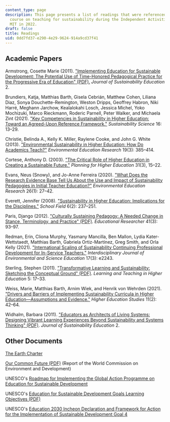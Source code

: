 ```yaml
---
content_type: page
description: This page presents a list of readings that were referenced during the
  course on teaching for sustainability during the Independent Activities Period at
  MIT in 2022.
draft: false
title: Readings
uid: 0dd7fd37-e290-4e29-9624-914a9cd37f41
---
```

## Academic Papers

Armstrong, Cosette Marie (2011). ["Implementing Education for Sustainable Development: The Potential Use of Time-Honored Pedagogical Practice for the Progressive Era of Education" (PDF).](http://www.jsedimensions.org/wordpress/wp-content/uploads/2011/03/Armstrong2011.pdf) *Journal of Sustainability Education* 2.

Brundiers, Katja, Matthias Barth, Gisela Cebrián, Matthew Cohen, Liliana Diaz, Sonya Douchette-Remington, Weston Dripps, Geoffrey Habron, Niki Harré, Meghann Jarchow, Kealalokahi Losch, Jessica Michel, Yoko Mochizuki, Marco Rieckmann, Roderic Parnell, Peter Walker, and Michaela Zint (2021). ["Key Competencies in Sustainability in Higher Education: Toward an Agreed-Upon Reference Framework."](https://link.springer.com/article/10.1007/s11625-020-00838-2) *Sustainability Science* 16: 13–29.

Christie, Belinda A., Kelly K. Miller, Raylene Cooke, and John G. White (2013). ["Environmental Sustainability in Higher Education: How Do Academics Teach?"](https://www.tandfonline.com/doi/abs/10.1080/13504622.2012.698598) *Environmental Education Research* 19(3): 385–414.

Cortese, Anthony D. (2003). ["The Critical Role of Higher Education in Creating a Sustainable Future."](https://www.scup.org/resource/the-critical-role-of-higher-education-in-creating-a-sustainable-future/) *Planning for Higher Education* 31(3), 15–22.

Evans, Neus (Snowy), and Jo-Anne Ferreira (2020). ["What Does the Research Evidence Base Tell Us About the Use and Impact of Sustainability Pedagogies in Initial Teacher Education?"](https://www.tandfonline.com/doi/full/10.1080/13504622.2019.1703908) *Environmental Education Research* 26(1): 27–42.

Everett, Jennifer (2008). ["Sustainability in Higher Education: Implications for the Disciplines."](https://journals.sagepub.com/doi/10.1177/1477878508091115) *School Field* 6(2): 237–251.

Paris, Django (2012). ["Culturally Sustaining Pedagogy: A Needed Change in Stance, Terminology, and Practice" (PDF)](https://web.stanford.edu/class/linguist159/restricted/readings/Paris2012.pdf). *Educational Researcher* 41(3): 93–97.

Redman, Erin, Cliona Murphy, Yasmany Mancilla, Ben Mallon, Lydia Kater-Wettstaedt, Matthias Barth, Gabriela Ortiz-Martínez, Greg Smith, and Orla Kelly (2021). ["International Scaling of Sustainability Continuing Professional Development for In-Service Teachers."](https://www.ijese.com/article/international-scaling-of-sustainability-continuing-professional-development-for-in-service-teachers-10936) *Interdisciplinary Journal of Environmental and Science Education* 17(3): e2243.

Sterling, Stephen (2011). ["Transformative Learning and Sustainability: Sketching the Conceptual Ground" (PDF)](https://dl.icdst.org/pdfs/files3/ce3bd9b5c8a4133cd2d81b507badbd85.pdf). *Learning and Teaching in Higher Education* 5: 17–33.

Weiss, Marie, Matthias Barth, Arnim Wiek, and Henrik von Wehrden (2021). ["Drivers and Barriers of Implementing Sustainability Curricula in Higher Education—Assumptions and Evidence."](https://www.ccsenet.org/journal/index.php/hes/article/view/0/44898) *Higher Education Studies* 11(2): 42–64.

Widhalm, Barbara (2011). ["Educators as Architects of Living Systems: Designing Vibrant Learning Experiences Beyond Sustainability and Systems Thinking" (PDF)](http://www.jsedimensions.org/wordpress/wp-content/uploads/2011/03/Widhalm2011.pdf). *Journal of Sustainability Education* 2.

## Other Documents

[The Earth Charter](https://earthcharter.org/read-the-earth-charter/download-the-charter/)

[Our Common Future (PDF)](https://sustainabledevelopment.un.org/content/documents/5987our-common-future.pdf) (Report of the World Commission on Environment and Development)

UNESCO's [Roadmap for Implementing the Global Action Programme on Education for Sustainable Development](https://unesdoc.unesco.org/ark:/48223/pf0000230514)

UNESCO's [Education for Sustainable Development Goals Learning Objectives (PDF)](https://www.unesco.de/sites/default/files/2018-08/unesco_education_for_sustainable_development_goals.pdf)

UNESCO's [Education 2030 Incheon Declaration and Framework for Action for the Implementation of Sustainable Development Goal 4](https://unesdoc.unesco.org/ark:/48223/pf0000245656)